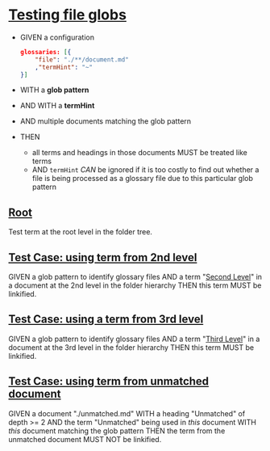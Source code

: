 # [Testing file globs](#testing-file-globs)

*   GIVEN a configuration

    ```json
    glossaries: [{
        "file": "./**/document.md"
        ,"termHint": "~"
    }]
    ```

*   WITH a **glob pattern**

*   AND WITH a **termHint**

*   AND multiple documents matching the glob pattern

*   THEN

    *   all terms and headings in those documents MUST be treated like terms
    *   AND `termHint` *CAN* be ignored if it is too costly to find out whether a file is being processed as a glossary file due to this particular glob pattern

## [Root](#root)

Test term at the root level in the folder tree.

## [Test Case: using term from 2nd level](#test-case-using-term-from-2nd-level)

GIVEN a glob pattern to identify glossary files
AND a term "[Second Level][1]" in a document at the 2nd level in the folder hierarchy
THEN this term MUST be linkified.

## [Test Case: using a term from 3rd level](#test-case-using-a-term-from-3rd-level)

GIVEN a glob pattern to identify glossary files
AND a term "[Third Level][2]" in a document at the 3rd level in the folder hierarchy
THEN this term MUST be linkified.

## [Test Case: using term from unmatched document](#test-case-using-term-from-unmatched-document)

GIVEN a document "./unmatched.md"
WITH a heading "Unmatched" of depth >= 2
AND the term "Unmatched" being used in *this* document
WITH *this* document matching the glob pattern
THEN the term from the unmatched document MUST NOT be linkified.

[1]: ./2nd/document.md#second-level "Term at the second level in the folder hierarchy."

[2]: ./2nd/3rd/document.md#third-level "Term at the third level in the folder hierarchy."
